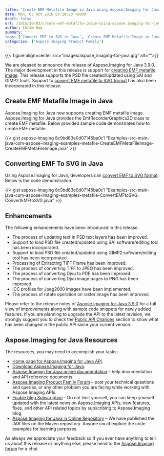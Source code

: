 ```yaml
---
title: 'Create EMF Metafile Image in Java using Aspose.Imaging for Java'
date: Mon, 03 Oct 2016 07:28:20 +0000
draft: false
url: /2016/10/03/create-emf-metafile-image-using-aspose.imaging-for-java-3.9.0/
author: Ikram Haq
summary: ''
tags: ['Convert EMF to SVG in Java', 'Create EMF Metafile Image in Java']
categories: ['Aspose.Imaging Product Family']
---
```




{{< figure align=center src="images/aspose_imaging-for-java.jpg" alt="">}}


We are pleased to announce the release of Aspose.Imaging for Java 3.9.0. The major development in this release is support for [creating EMF metafile image][1]. This release supports the PSD file created/updated using SAI and GIMP2 tools. Support to [convert EMF metafile to SVG format][2] has also been incorporated in this release.

## Create EMF Metafile Image in Java

Aspose.Imaging for Java now supports creating EMF metafile image. Aspose.Imaging for Java provides the EmfRecorderGraphics2D class to create EMF metafile. Below provided sample code demonstrates how to create EMF metafile.

{{< gist aspose-imaging 8c9bd83e0d07145ba0c1 "Examples-src-main-java-com-aspose-imaging-examples-metafile-CreateEMFMetaFileImage-CreateEMFMetaFileImage.java" >}}

## Converting EMF To SVG in Java

Using Aspose.Imaging for Java, developers can [convert EMF to SVG format][3]. Below is the code demonstration.

{{< gist aspose-imaging 8c9bd83e0d07145ba0c1 "Examples-src-main-java-com-aspose-imaging-examples-metafile-ConvertEMFtoSVG-ConvertEMFtoSVG.java" >}}

## Enhancements

The following enhancements have been introduced in this release.

*   The process of updating text in PSD text layers has been improved.
*   Support to load PSD file created/updated using SAI software/editing tool has been incorporated.
*   Support to load PSD file created/updated using GIMP2 software/editing tool has been incorporated.
*   Processing of Extracting TIFF Frame has been improved.
*   The process of converting TIFF to JPEG has been improved.
*   The process of converting Djvu to PDF has been improved.
*   The process of converting Djvu image pages to PNG has been improved.
*   ICC profiles for Jpeg2000 images have been implemented.
*   The process of rotate operation on raster image has been improved.

Please refer to the release notes of [Aspose.Imaging for Java 3.9.0][4] for a full view of improvements along with sample code snippets for newly added features. If you are planning to upgrade the API to the latest revision, we strongly suggest you to check the [Public API Changes][5] section to know what has been changed in the public API since your current version.

## Aspose.Imaging for Java Resources

The resources, you may need to accomplish your tasks:

*   [Home page for Aspose.Imaging for Java API][6].
*   [Download Aspose.Imaging for Java][7].
*   [Aspose.Imaging for Java online documentation][8] – help documentation and API reference documents.
*   [Aspose.Imaging Product Family Forum][9] – post your technical questions and queries, or any other problem you are facing while working with Aspose.Imaging APIs.
*   [Enable blog Subscription][10] – Do not limit yourself, you can keep yourself updated with the latest news on Aspose.Imaging APIs, new features, fixes, and other API related topics by subscribing to Aspose.Imaging blog.
*   [Aspose.Imaging for Java in Online Repository][11] – We have published the JAR files on the Maven repository. Anyone could explore the code examples for learning purposes.

As always we appreciate your feedback so if you ever have anything to tell us about this release or anything else, please head to the [Aspose.Imaging forum][12] for a chat.




[1]: https://docs.aspose.com/
[2]: https://docs.aspose.com/
[3]: https://docs.aspose.com/
[4]: http://docs.aspose.com/display/imagingjava/Aspose.Imaging+for+Java+3.9.0+Release+Notes
[5]: http://docs.aspose.com/display/imagingjava/Migrating+from+Earlier+Versions+of+Aspose.Imaging
[6]: https://products.aspose.com/imaging/java
[7]: https://downloads.aspose.com/imaging/java
[8]: https://docs.aspose.com/display/imagingjava/Home
[9]: http://forum.aspose.com
[10]: https://blog.aspose.com/category/aspose-products/aspose.imaging-product-family/
[11]: http://maven.aspose.com/repository/simple/ext-release-local/com/aspose/aspose-imaging/
[12]: http://forum.aspose.com




